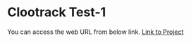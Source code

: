 # Clootrack Test-1

You can access the web URL from below link.
[Link to Project](https://bharatbrijwasi.github.io/test_Clootrack/)
